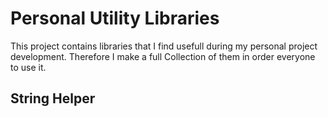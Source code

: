 # Personal Utility Libraries

This project contains libraries that I find usefull during my personal project development. Therefore I make a full Collection of them in order everyone to use it.

## String Helper

